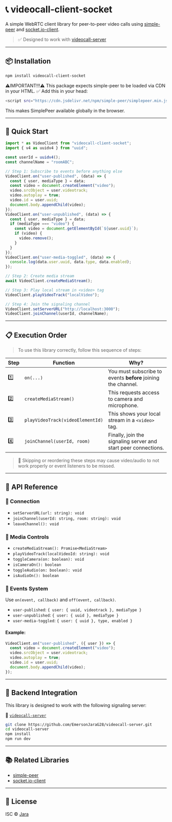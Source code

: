# 📞 videocall-client-socket

A simple WebRTC client library for peer-to-peer video calls using [simple-peer](https://www.npmjs.com/package/simple-peer) and [socket.io-client](https://www.npmjs.com/package/socket.io-client).

> ✅ Designed to work with [videocall-server](https://github.com/EmersonJaraG28/videocall-server)

---

## 📦 Installation

```bash
npm install videocall-client-socket
```

⚠️IMPORTANT!!!⚠️
This package expects simple-peer to be loaded via CDN in your HTML.
✅ Add this in your head:

```bash
<script src="https://cdn.jsdelivr.net/npm/simple-peer/simplepeer.min.js"></script>
```

This makes SimplePeer available globally in the browser.

---

## 🚀 Quick Start

```js
import * as VideoClient from "videocall-client-socket";
import { v4 as uuidv4 } from "uuid";

const userId = uuidv4();
const channelName = "roomABC";

// Step 1: Subscribe to events before anything else
VideoClient.on("user-published", (data) => {
  const { user, mediaType } = data;
  const video = document.createElement("video");
  video.srcObject = user.videotrack;
  video.autoplay = true;
  video.id = user.uuid;
  document.body.appendChild(video);
});
VideoClient.on("user-unpublished", (data) => {
  const { user, mediaType } = data;
  if (mediaType === "video") {
    const video = document.getElementById(`${user.uuid}`);
    if (video) {
      video.remove();
    }
  }
});
VideoClient.on("user-media-toggled", (data) => {
  console.log(data.user.uuid, data.type, data.enabled);
});

// Step 2: Create media stream
await VideoClient.createMediaStream();

// Step 3: Play local stream in <video> tag
VideoClient.playVideoTrack("localVideo");

// Step 4: Join the signaling channel
VideoClient.setServerURL("http://localhost:3000");
VideoClient.joinChannel(userId, channelName);
```

---

## 📋 Execution Order

> To use this library correctly, follow this sequence of steps:

| Step | Function                         | Why?                                                           |
| ---- | -------------------------------- | -------------------------------------------------------------- |
| 1️⃣   | `on(...)`                        | You must subscribe to events **before** joining the channel.   |
| 2️⃣   | `createMediaStream()`            | This requests access to camera and microphone.                 |
| 3️⃣   | `playVideoTrack(videoElementId)` | This shows your local stream in a `<video>` tag.               |
| 4️⃣   | `joinChannel(userId, room)`      | Finally, join the signaling server and start peer connections. |

> 🧠 Skipping or reordering these steps may cause video/audio to not work properly or event listeners to be missed.

---

## 📘 API Reference

### 🔌 Connection

- `setServerURL(url: string): void`
- `joinChannel(userId: string, room: string): void`
- `leaveChannel(): void`

### 🎥 Media Controls

- `createMediaStream(): Promise<MediaStream>`
- `playVideoTrack(localVideoId: string): void`
- `toggleCamera(on: boolean): void`
- `isCameraOn(): boolean`
- `toggleAudio(on: boolean): void`
- `isAudioOn(): boolean`

### 📡 Events System

Use `on(event, callback)` and `off(event, callback)`.

- `user-published`: `{ user: { uuid, videotrack }, mediaType }`
- `user-unpublished`: `{ user: { uuid }, mediaType }`
- `user-media-toggled`: `{ user: { uuid }, type, enabled }`

#### Example:

```js
VideoClient.on("user-published", ({ user }) => {
  const video = document.createElement("video");
  video.srcObject = user.videotrack;
  video.autoplay = true;
  video.id = user.uuid;
  document.body.appendChild(video);
});
```

---

## 🧩 Backend Integration

This library is designed to work with the following signaling server:

🔗 [`videocall-server`](https://github.com/EmersonJaraG28/videocall-server)

```bash
git clone https://github.com/EmersonJaraG28/videocall-server.git
cd videocall-server
npm install
npm run dev
```

---

## 📚 Related Libraries

- [simple-peer](https://www.npmjs.com/package/simple-peer)
- [socket.io-client](https://www.npmjs.com/package/socket.io-client)

---

## 🧾 License

ISC © [Jara](https://github.com/EmersonJaraG28)
